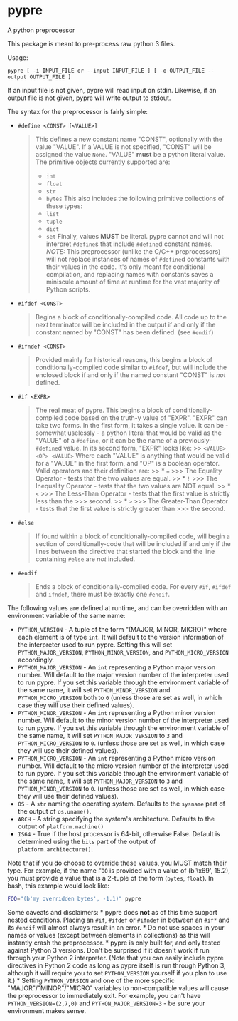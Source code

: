 # pypre
A python preprocessor

This package is meant to pre-process raw python 3 files.

Usage:

	pypre [ -i INPUT_FILE or --input INPUT_FILE ] [ -o OUTPUT_FILE --output OUTPUT_FILE ]

If an input file is not given, pypre will read input on stdin. Likewise, if an output file is not
given, pypre will write output to stdout.

The syntax for the preprocessor is fairly simple:

* `#define <CONST> [<VALUE>]`
	> This defines a new constant name "CONST", optionally with the value "VALUE". If a VALUE
	> is not specified, "CONST" will be assigned the value `None`. "VALUE" **must** be a python
	> literal value. The primitive objects currently supported are:
	> * `int`
	> * `float`
	> * `str`
	> * `bytes`
	> This also includes the following primitive collections of these types:
	> * `list`
	> * `tuple`
	> * `dict`
	> * `set`
	> Finally, values **MUST** be literal. pypre cannot and will not interpret `#define`s that
	> include `#define`d constant names.
	> *NOTE:* This preprocessor (unlike the C/C++ preprocessors) will not replace instances of
	> names of `#define`d constants with their values in the code. It's only meant for
	> conditional compilation, and replacing names with constants saves a miniscule amount of
	> time at runtime for the vast majority of Python scripts.
* `#ifdef <CONST>`
	> Begins a block of conditionally-compiled code. All code up to the _next_ terminator will
	> be included in the output if and only if the constant named by "CONST" has been defined.
	> (see `#endif`)
* `#ifndef <CONST>`
	> Provided mainly for historical reasons, this begins a block of conditionally-compiled
	> code similar to `#ifdef`, but will include the enclosed block if and only if the named
	> constant "CONST" is _not_ defined.
* `#if <EXPR>`
	> The real meat of pypre. This begins a block of conditionally-compiled code based on
	> the truth-y value of "EXPR". "EXPR" can take two forms. In the first form, it takes a
	> single value. It can be - somewhat uselessly - a python literal that would be valid as the
	> "VALUE" of a `#define`, or it can be the name of a previously-`#define`d value.
	> In its second form, "EXPR" looks like:
		>> `<VALUE> <OP> <VALUE>`
	> Where each "VALUE" is anything that would be valid for a "VALUE" in the first form, and
	> "OP" is a boolean operator. Valid operators and their definition are:
		>> * `=`
			>>> The Equality Operator - tests that the two values are equal.
		>> * `!`
			>>> The Inequality Operator - tests that the two values are NOT equal.
		>> * `<`
			>>> The Less-Than Operator - tests that the first value is strictly less than the
			>>> second.
		>> * `>`
			>>> The Greater-Than Operator - tests that the first value is strictly greater than
			>>> the second.
* `#else`
	> If found within a block of conditionally-compiled code, will begin a section of
	> conditionally-code that will be included if and only if the lines between the directive
	> that started the block and the line containing `#else` are *not* included.
* `#endif`
	> Ends a block of conditionally-compiled code. For every `#if`, `#ifdef` and `ifndef`,
	> there must be exactly one `#endif`.

The following values are defined at runtime, and can be overridden with an environment variable
of the same name:

* `PYTHON_VERSION` - A tuple of the form "(MAJOR, MINOR, MICRO)" where each element is of
   type `int`. It will default to the version information of the interpreter used to run
   pypre. Setting this will set `PYTHON_MAJOR_VERSION`, `PYTHON_MINOR_VERSION`, and
   `PYTHON_MICRO_VERSION` accordingly.
* `PYTHON_MAJOR_VERSION` - An `int` representing a Python major version number. Will default
   to the major version number of the interpreter used to run pypre. If you set this variable
   through the environment variable of the same name, it will set `PYTHON_MINOR_VERSION`
   and `PYTHON_MICRO_VERSION` both to `0` (unless those are set as well, in which case they
   will use their defined values).
* `PYTHON_MINOR_VERSION` - An `int` representing a Python minor version number. Will default
   to the minor version number of the interpreter used to run pypre. If you set this variable
   through the environment variable of the same name, it will set `PYTHON_MAJOR_VERSION` to
   `3` and `PYTHON_MICRO_VERSION` to `0`. (unless those are set as well, in which case they
   will use their defined values).
* `PYTHON_MICRO_VERSION` - An `int` representing a Python micro version number. Will default
   to the micro version number of the interpreter used to run pypre. If you set this variable
   through the environment variable of the same name, it will set `PYTHON_MAJOR_VERSION` to
   `3` and `PYTHON_MINOR_VERSION` to `0`. (unless those are set as well, in which case they
   will use their defined values).
* `OS` - A `str` naming the operating system. Defaults to the `sysname` part of the output of
   `os.uname()`.
* `ARCH` - A string specifying the system's architecture. Defaults to the output of
   `platform.machine()`
* `IS64` - True if the host processor is 64-bit, otherwise False. Default is determined using
   the `bits` part of the output of `platform.architecture()`.

Note that if you do choose to override these values, you MUST match their type. For example, if
the name `FOO` is provided with a value of (b'\x69', 15.2), you must provide a value that is a
2-tuple of the form (`bytes`, `float`). In bash, this example would look like:

```bash
FOO="(b'my overridden bytes', -1.1)" pypre
```

Some caveats and disclaimers:
	* pypre does **not** as of this time support nested conditions. Placing an `#if`, `#ifdef` or
	  `#ifndef` in between an `#if*` and its `#endif` will almost always result in an error.
	* Do not use spaces in your names or values (except between elements in collections) as this
	  will instantly crash the preprocessor.
	* pypre is only built for, and only tested against Python 3 versions. Don't be surprised if
	  it doesn't work if run through your Python 2 interpreter. (Note that you can easily include
	  pypre directives in Python 2 code as long as pypre itself is run through Python 3, although
	  it will require you to set `PYTHON_VERSION` yourself if you plan to use it.)
	* Setting `PYTHON_VERSION` and one of the more specific "MAJOR"/"MINOR"/"MICRO" variables to
	  non-compatible values will cause the preprocessor to immediately exit. For example, you
	  can't have `PYTHON_VERSION=(2,7,0)` and `PYTHON_MAJOR_VERSION=3` - be sure your environment
	  makes sense.
